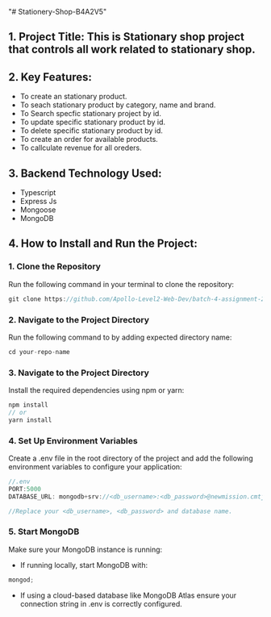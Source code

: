 "# Stationery-Shop-B4A2V5"

## 1. Project Title: This is Stationary shop project that controls all work related to stationary shop.

## 2. Key Features:

- To create an stationary product.
- To seach stationary product by category, name and brand.
- To Search specfic stationary project by id.
- To update specific stationary product by id.
- To delete specific stationary product by id.
- To create an order for available products.
- To callculate revenue for all oreders.

## 3. Backend Technology Used:

- Typescript
- Express Js
- Mongoose
- MongoDB

## 4. How to Install and Run the Project:

### 1. Clone the Repository

Run the following command in your terminal to clone the repository:

```javascript
git clone https://github.com/Apollo-Level2-Web-Dev/batch-4-assignment-2.git
```

### 2. Navigate to the Project Directory

Run the following command to by adding expected directory name:

```javascript
cd your-repo-name
```

### 3. Navigate to the Project Directory

Install the required dependencies using npm or yarn:

```javascript
npm install
// or
yarn install
```

### 4. Set Up Environment Variables

Create a .env file in the root directory of the project and add the following environment variables to configure your application:

```javascript
//.env
PORT:5000
DATABASE_URL: mongodb+srv://<db_username>:<db_password>@newmission.cmtjh.mongodb.net/?retryWrites=true&w=majority&appName=Newmission

//Replace your <db_username>, <db_password> and database name.
```

### 5. Start MongoDB

Make sure your MongoDB instance is running:

- If running locally, start MongoDB with:

```javascript
mongod;
```

- If using a cloud-based database like MongoDB Atlas ensure your connection string in .env is correctly configured.
